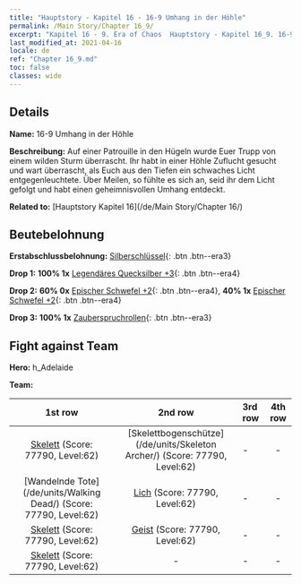 ```yaml
---
title: "Hauptstory - Kapitel 16 - 16-9 Umhang in der Höhle"
permalink: /Main Story/Chapter 16_9/
excerpt: "Kapitel 16 - 9. Era of Chaos  Hauptstory - Kapitel 16_9. 16-9 Umhang in der Höhle"
last_modified_at: 2021-04-16
locale: de
ref: "Chapter 16_9.md"
toc: false
classes: wide
---
```


## Details

 **Name:** 16-9 Umhang in der Höhle

 **Beschreibung:** Auf einer Patrouille in den Hügeln wurde Euer Trupp von einem wilden Sturm überrascht. Ihr habt in einer Höhle Zuflucht gesucht und wart überrascht, als Euch aus den Tiefen ein schwaches Licht entgegenleuchtete. Über Meilen, so fühlte es sich an, seid ihr dem Licht gefolgt und habt einen geheimnisvollen Umhang entdeckt.

 **Related to:** [Hauptstory Kapitel 16](/de/Main Story/Chapter 16/)

## Beutebelohnung

 **Erstabschlussbelohnung:** [Silberschlüssel](/de/Items/con_693/){: .btn .btn--era3}

 **Drop 1:** **100% 1x** [Legendäres Quecksilber +3](/de/Items/mat_56/){: .btn .btn--era4}

 **Drop 2:** **60% 0x** [Epischer Schwefel +2](/de/Items/mat_50/){: .btn .btn--era4}, **40% 1x** [Epischer Schwefel +2](/de/Items/mat_50/){: .btn .btn--era4}

 **Drop 3:** **100% 1x** [Zauberspruchrollen](/de/Items/con_694/){: .btn .btn--era3}


## Fight against Team
 **Hero:** h_Adelaide

 **Team:**


  | 1st row | 2nd row | 3rd row | 4th row |
  |:----:|:----:|:----|:----:|
  | [Skelett](/de/units/Skeleton/) (Score: 77790, Level:62)  | [Skelettbogenschütze](/de/units/Skeleton Archer/) (Score: 77790, Level:62)  | - | - |
  | [Wandelnde Tote](/de/units/Walking Dead/) (Score: 77790, Level:62)  | [Lich](/de/units/Lich/) (Score: 77790, Level:62)  | - | - |
  | [Skelett](/de/units/Skeleton/) (Score: 77790, Level:62)  | [Geist](/de/units/Wight/) (Score: 77790, Level:62)  | - | - |
  | [Skelett](/de/units/Skeleton/) (Score: 77790, Level:62)  | - | - | - |


